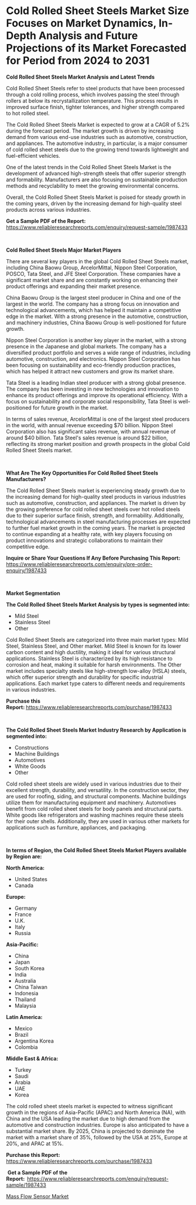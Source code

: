 <p><h1>Cold Rolled Sheet Steels Market Size Focuses on Market Dynamics, In-Depth Analysis and Future Projections of its Market Forecasted for Period from 2024 to 2031</h1></p><p><strong>Cold Rolled Sheet Steels Market Analysis and Latest Trends</strong></p>
<p><p>Cold Rolled Sheet Steels refer to steel products that have been processed through a cold rolling process, which involves passing the steel through rollers at below its recrystallization temperature. This process results in improved surface finish, tighter tolerances, and higher strength compared to hot rolled steel.</p><p>The Cold Rolled Sheet Steels Market is expected to grow at a CAGR of 5.2% during the forecast period. The market growth is driven by increasing demand from various end-use industries such as automotive, construction, and appliances. The automotive industry, in particular, is a major consumer of cold rolled sheet steels due to the growing trend towards lightweight and fuel-efficient vehicles.</p><p>One of the latest trends in the Cold Rolled Sheet Steels Market is the development of advanced high-strength steels that offer superior strength and formability. Manufacturers are also focusing on sustainable production methods and recyclability to meet the growing environmental concerns.</p><p>Overall, the Cold Rolled Sheet Steels Market is poised for steady growth in the coming years, driven by the increasing demand for high-quality steel products across various industries.</p></p>
<p><strong>Get a Sample PDF of the Report:&nbsp;</strong> <a href="https://www.reliableresearchreports.com/enquiry/request-sample/1987433">https://www.reliableresearchreports.com/enquiry/request-sample/1987433</a></p>
<p>&nbsp;</p>
<p><strong>Cold Rolled Sheet Steels Major Market Players</strong></p>
<p><p>There are several key players in the global Cold Rolled Sheet Steels market, including China Baowu Group, ArcelorMittal, Nippon Steel Corporation, POSCO, Tata Steel, and JFE Steel Corporation. These companies have a significant market share and are constantly working on enhancing their product offerings and expanding their market presence.</p><p>China Baowu Group is the largest steel producer in China and one of the largest in the world. The company has a strong focus on innovation and technological advancements, which has helped it maintain a competitive edge in the market. With a strong presence in the automotive, construction, and machinery industries, China Baowu Group is well-positioned for future growth.</p><p>Nippon Steel Corporation is another key player in the market, with a strong presence in the Japanese and global markets. The company has a diversified product portfolio and serves a wide range of industries, including automotive, construction, and electronics. Nippon Steel Corporation has been focusing on sustainability and eco-friendly production practices, which has helped it attract new customers and grow its market share.</p><p>Tata Steel is a leading Indian steel producer with a strong global presence. The company has been investing in new technologies and innovation to enhance its product offerings and improve its operational efficiency. With a focus on sustainability and corporate social responsibility, Tata Steel is well-positioned for future growth in the market.</p><p>In terms of sales revenue, ArcelorMittal is one of the largest steel producers in the world, with annual revenue exceeding $70 billion. Nippon Steel Corporation also has significant sales revenue, with annual revenue of around $40 billion. Tata Steel's sales revenue is around $22 billion, reflecting its strong market position and growth prospects in the global Cold Rolled Sheet Steels market.</p></p>
<p>&nbsp;</p>
<p><strong>What Are The Key Opportunities For Cold Rolled Sheet Steels Manufacturers?</strong></p>
<p><p>The Cold Rolled Sheet Steels market is experiencing steady growth due to the increasing demand for high-quality steel products in various industries such as automotive, construction, and appliances. The market is driven by the growing preference for cold rolled sheet steels over hot rolled steels due to their superior surface finish, strength, and formability. Additionally, technological advancements in steel manufacturing processes are expected to further fuel market growth in the coming years. The market is projected to continue expanding at a healthy rate, with key players focusing on product innovations and strategic collaborations to maintain their competitive edge.</p></p>
<p><strong>Inquire or Share Your Questions If Any Before Purchasing This Report:</strong> <a href="https://www.reliableresearchreports.com/enquiry/pre-order-enquiry/1987433">https://www.reliableresearchreports.com/enquiry/pre-order-enquiry/1987433</a></p>
<p>&nbsp;</p>
<p><strong>Market Segmentation</strong></p>
<p><strong>The Cold Rolled Sheet Steels Market Analysis by types is segmented into:</strong></p>
<p><ul><li>Mild Steel</li><li>Stainless Steel</li><li>Other</li></ul></p>
<p><p>Cold Rolled Sheet Steels are categorized into three main market types: Mild Steel, Stainless Steel, and Other market. Mild Steel is known for its lower carbon content and high ductility, making it ideal for various structural applications. Stainless Steel is characterized by its high resistance to corrosion and heat, making it suitable for harsh environments. The Other market includes specialty steels like high-strength low-alloy (HSLA) steels, which offer superior strength and durability for specific industrial applications. Each market type caters to different needs and requirements in various industries.</p></p>
<p><strong>Purchase this Report:&nbsp;</strong><a href="https://www.reliableresearchreports.com/purchase/1987433">https://www.reliableresearchreports.com/purchase/1987433</a></p>
<p>&nbsp;</p>
<p><strong>The Cold Rolled Sheet Steels Market Industry Research by Application is segmented into:</strong></p>
<p><ul><li>Constructions</li><li>Machine Buildings</li><li>Automotives</li><li>White Goods</li><li>Other</li></ul></p>
<p><p>Cold rolled sheet steels are widely used in various industries due to their excellent strength, durability, and versatility. In the construction sector, they are used for roofing, siding, and structural components. Machine buildings utilize them for manufacturing equipment and machinery. Automotives benefit from cold rolled sheet steels for body panels and structural parts. White goods like refrigerators and washing machines require these steels for their outer shells. Additionally, they are used in various other markets for applications such as furniture, appliances, and packaging.</p></p>
<p>&nbsp;</p>
<p><strong>In terms of Region, the Cold Rolled Sheet Steels Market Players available by Region are:</strong></p>
<p>
    <p> <strong> North America: </strong>
        <ul>
            <li>United States</li>
            <li>Canada</li>
        </ul>
        </p> 
    <p> <strong> Europe: </strong>
        <ul>
            <li>Germany</li>
            <li>France</li>
            <li>U.K.</li>
            <li>Italy</li>
            <li>Russia</li>
        </ul>
        </p> 
    <p> <strong> Asia-Pacific: </strong>
        <ul>
            <li>China</li>
            <li>Japan</li>
            <li>South Korea</li>
            <li>India</li>
            <li>Australia</li>
            <li>China Taiwan</li>
            <li>Indonesia</li>
            <li>Thailand</li>
            <li>Malaysia</li>
        </ul>
        </p> 
    <p> <strong> Latin America: </strong>
        <ul>
            <li>Mexico</li>
            <li>Brazil</li>
            <li>Argentina Korea</li>
            <li>Colombia</li>
        </ul>
        </p> 
    <p> <strong> Middle East & Africa: </strong>
        <ul>
            <li>Turkey</li>
            <li>Saudi</li>
            <li>Arabia</li>
            <li>UAE</li>
            <li>Korea</li>
        </ul>
    </p>
    </p>
<p><p>The cold rolled sheet steels market is expected to witness significant growth in the regions of Asia-Pacific (APAC) and North America (NA), with China and the USA leading the market due to high demand from the automotive and construction industries. Europe is also anticipated to have a substantial market share. By 2025, China is projected to dominate the market with a market share of 35%, followed by the USA at 25%, Europe at 20%, and APAC at 15%.</p></p>
<p><strong>Purchase this Report: </strong><a href="https://www.reliableresearchreports.com/purchase/1987433">https://www.reliableresearchreports.com/purchase/1987433</a></p>
<p>&nbsp;<strong>Get a Sample PDF of the Report:&nbsp;&nbsp;</strong><a href="https://www.reliableresearchreports.com/enquiry/request-sample/1987433">https://www.reliableresearchreports.com/enquiry/request-sample/1987433</a></p>
<p><strong></strong></p>
<p><p><a href="https://angry-finch-aaf.notion.site/Mass-Flow-Sensor-Market-Size-and-Examines-its-Market-Scope-with-a-Primary-Focus-on-Growth-Opportun-c97bfafcf92b47479357acbd78ebe0de">Mass Flow Sensor Market</a></p></p>